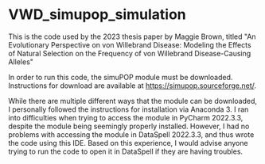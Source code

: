 # VWD_simupop_simulation
This is the code used by the 2023 thesis paper by Maggie Brown, titled "An Evolutionary Perspective on von Willebrand Disease: Modeling the Effects of Natural Selection on the Frequency of von Willebrand Disease-Causing Alleles"

In order to run this code, the simuPOP module must be downloaded. Instructions for download are available at https://simupop.sourceforge.net/. 

While there are multiple different ways that the module can be downloaded, I personally followed the instructions for installation via Anaconda 3. I ran into
difficulties when trying to access the module in PyCharm 2022.3.3, despite the module being seemingly properly installed. However, I had no problems with accessing the 
module in DataSpell 2022.3.3, and thus wrote the code using this IDE. Based on this experience, I would advise anyone trying to run the code to open it in DataSpell if 
they are having troubles.
